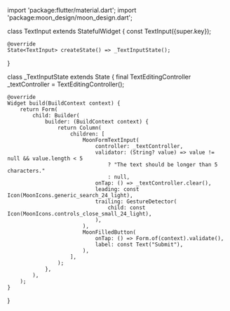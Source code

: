 import 'package:flutter/material.dart';
import 'package:moon_design/moon_design.dart';

class TextInput extends StatefulWidget {
    const TextInput({super.key});

    @override
    State<TextInput> createState() => _TextInputState();
}

class _TextInputState extends State<TextInput> {
    final TextEditingController _textController = TextEditingController();

    @override
    Widget build(BuildContext context) {
        return Form(
            child: Builder(
                builder: (BuildContext context) {
                    return Column(
                        children: [
                            MoonFormTextInput(
                                controller: _textController,
                                validator: (String? value) => value != null && value.length < 5 
                                    ? "The text should be longer than 5 characters." 
                                    : null,
                                onTap: () => _textController.clear(),
                                leading: const Icon(MoonIcons.generic_search_24_light),
                                trailing: GestureDetector(
                                    child: const Icon(MoonIcons.controls_close_small_24_light),
                                ),
                            ),
                            MoonFilledButton(
                                onTap: () => Form.of(context).validate(),
                                label: const Text("Submit"),
                            ),
                        ],
                    );
                },
            ),
        );
    }
}